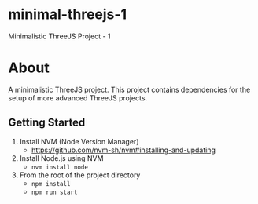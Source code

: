# minimal-threejs-1
Minimalistic ThreeJS Project - 1

About
=====
A minimalistic ThreeJS project.
This project contains dependencies for the setup of more advanced ThreeJS projects.

Getting Started
---------------
1. Install NVM (Node Version Manager)
    * https://github.com/nvm-sh/nvm#installing-and-updating
2. Install Node.js using NVM
    * `nvm install node`
3. From the root of the project directory
    * `npm install`
    * `npm run start`
